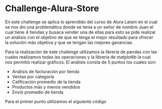 # Challenge-Alura-Store

En este challenge se aplica lo aprendido del curso de Alura Latam en el cual se nos dio una problemática donde se tenía a un señor de nombre Juan el cual tiene 4 tiendas y busaca vender una de ellas para esto se pide realizar un análisis con el objetivo de que se tenga el mejor resultado para ofrecer la solución más objetiva y que se tengan las mejores ganancias.

Para la realización de este challenge utilizamos la librería de pandas con las cuales realizamos todas las operaciones y la librería de matplotlib la cual nos permitió realizar gráficos.
El análisis consta de 5 puntos los cuales son: 
* Análisis de facturación por tienda
* Ventas por categoría
* Calificación promedio de la tienda
* Productos más y menos vendidos
* Envió promedio de tienda

Para el primer punto utilizamos el siguiente código
